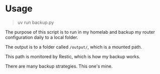 # Usage

> uv run backup.py

The purpose of this script is to run in my homelab and backup my router configuration daily to a local folder.

The output is to a folder called `/output/`, which is a mounted path.

This path is monitored by Restic, which is how my backup works.

There are many backup strategies. This one's mine.
